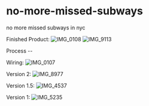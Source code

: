 # no-more-missed-subways
no more missed subways in nyc


Finished Product:
![IMG_0108](https://github.com/user-attachments/assets/10e3858e-4427-4030-8514-e09ec4fda969)
![IMG_9113](https://github.com/user-attachments/assets/de9fef47-d213-4bb9-bb74-2664f1a7f8e7)

Process --  

Wiring:
![IMG_0107](https://github.com/user-attachments/assets/2ed5662a-69b2-4d88-9992-6b83ef554c5d)

Version 2:
![IMG_8977](https://github.com/user-attachments/assets/3f797eac-987e-4271-b1eb-e457e02fd15f)

Version 1.5:
![IMG_4537](https://github.com/user-attachments/assets/32d1b51f-d472-4f70-9ccd-8edd8fbc909f)

Version 1:
![IMG_5235](https://github.com/user-attachments/assets/d655439e-b322-4cbc-9bf2-9ed928e60818)
